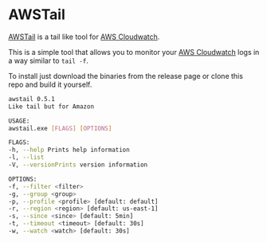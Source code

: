 # AWSTail

[AWSTail](https://gitbuh.com/yorodm/awstail) is a tail like tool for [AWS Cloudwatch](https://aws.amazon.com/cloudwatch/).

This is a simple tool that allows you to monitor your [AWS Cloudwatch](https://aws.amazon.com/cloudwatch/) logs
in a way similar to `tail -f`.

To install just download the binaries from the release page or clone this repo and build it yourself.

```sh
awstail 0.5.1
Like tail but for Amazon

USAGE:
awstail.exe [FLAGS] [OPTIONS]

FLAGS:
-h, --help Prints help information
-l, --list
-V, --versionPrints version information

OPTIONS:
-f, --filter <filter>
-g, --group <group>
-p, --profile <profile> [default: default]
-r, --region <region> [default: us-east-1]
-s, --since <since> [default: 5min]
-t, --timeout <timeout> [default: 30s]
-w, --watch <watch> [default: 30s]
```
